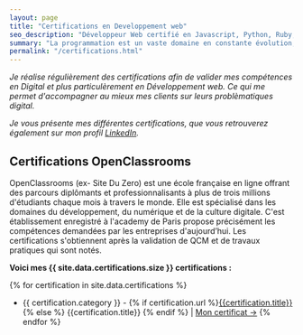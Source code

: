 ```yaml
---
layout: page
title: "Certifications en Developpement web"
seo_description: "Développeur Web certifié en Javascript, Python, Ruby, PHP et sur les frameworks django et flask."
summary: "La programmation est un vaste domaine en constante évolution, plusieurs organismes proposent des formations en ligne (e-Learning) qui permettent d’obtenir des certifications sur leurs outils ainsi que sur des compétences techniques"
permalink: "/certifications.html"
---
```


_Je réalise régulièrement des certifications afin de valider mes compétences en Digital et plus particulèrement en Développement web. Ce qui me permet d'accompagner au mieux mes clients sur leurs problèmatiques digital._

_Je vous présente mes différentes certifications, que vous retrouverez également sur mon profil <a href="{{ site.author.linkedin }}" rel="me" target="blank">LinkedIn</a>._

## Certifications OpenClassrooms

OpenClassrooms (ex- Site Du Zero) est une école française en ligne offrant des parcours diplômants et professionnalisants à plus de trois millions d'étudiants chaque mois à travers le monde. Elle est spécialisé dans les domaines du développement, du numérique et de la culture digitale. C'est établissement enregistré à l'academy de Paris propose précisément les compétences demandées par les entreprises d'aujourd’hui. Les certifications s'obtiennent après la validation de QCM et de travaux pratiques qui sont notés.

**Voici mes {{ site.data.certifications.size }} certifications :**

{% for certification in site.data.certifications %}

- <span class="text-muted">{{ certification.category }} -</span> {% if certification.url %}<a href="{{certification.url}}">{{certification.title}}</a> {% else %} {{certification.title}} {% endif %} \| <a href="{{site.author.certifications_folder}}" target="_blank">Mon certificat →</a>
  {% endfor %}
